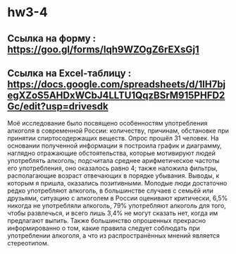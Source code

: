 # hw3-4
## Ссылка на форму : https://goo.gl/forms/lqh9WZOgZ6rEXsGj1

## Ссылка на Excel-таблицу : https://docs.google.com/spreadsheets/d/1lH7bjegXZoS5AHDxWCbJ4LLTU1QqzBSrM915PHFD2Gc/edit?usp=drivesdk

Моё исследование было посвящено особенностям употребления алкоголя в современной России: количеству, причинам, обстановке при принятии спиртосодержащих веществ. 
Опрос прошёл 31 человек. На основании полученной информации я построила график и диаграмму, наглядно отражающие обстоятельства, которые мотивируют людей употреблять алкоголь; подсчитала среднее арифметическое частоты его употребления, оно оказалось равно 4; также наложила фильтры, располагающие возраст отвечающих в порядке убывания. 
Выводы, к которым я пришла, оказались позитивными. Молодые люди достаточно редко употребляют алкоголь, в большинстве случаев с семьёй или друзьями, ситуацию с алкоголем в России оценивают критически, 6,5% никогда не употребляли алкоголь, 79% употребляют алкоголь для того, чтобы развлечься, и всего лишь 3,4% не могут сказать нет, когда им предлагают выпить. Также большинство опрошенных прекрасно информированно о том, какие правила следует соблюдать при употреблении алкоголя, а что из распространённых мнений является стереотипом. 
